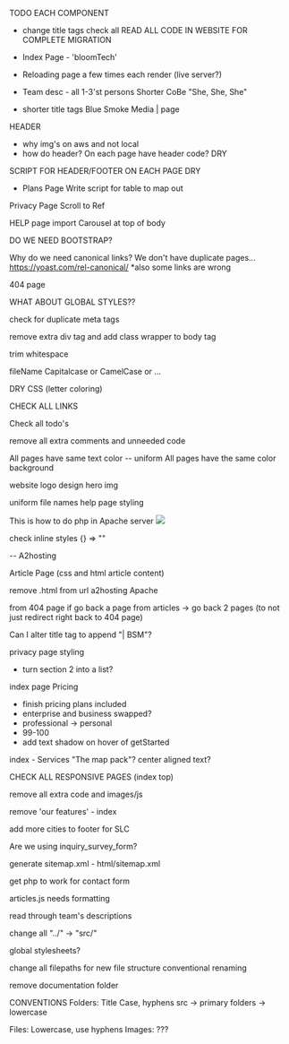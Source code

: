 TODO EACH COMPONENT

- change title tags
  check all <head>
  READ ALL CODE IN WEBSITE FOR COMPLETE MIGRATION

- Index Page - 'bloomTech'

- Reloading page a few times each render (live server?)

- Team desc - all 1-3'st persons
  Shorter CoBe "She, She, She"

- shorter title tags
  Blue Smoke Media | page

HEADER

- why img's on aws and not local
- how do header? On each page have header code? DRY

SCRIPT FOR HEADER/FOOTER ON EACH PAGE DRY

- Plans Page
  Write script for table to map out

Privacy Page
Scroll to Ref

<!-- const scrollToRef = (ref) => window.scrollTo(0, ref.current.offsetTop);
  const ref1 = useRef(null); -->

HELP page
import Carousel at top of body

DO WE NEED BOOTSTRAP?

Why do we need canonical links? We don't have duplicate pages...
https://yoast.com/rel-canonical/
\*also some links are wrong

404 page

WHAT ABOUT GLOBAL STYLES??

check for duplicate meta tags

remove extra div tag and add class wrapper to body tag

trim whitespace

fileName Capitalcase or CamelCase or ...

DRY CSS (letter coloring)

CHECK ALL LINKS

Check all todo's

remove all extra comments and unneeded code

All pages have same text color -- uniform
All pages have the same color background

website logo design hero img

uniform file names
help page styling

This is how to do php in Apache server
![](../../../../Downloads/Screen%20Shot%202022-05-17%20at%209.14.13%20AM.png)

check inline styles {} => ""

<!-- addon -> alias for redirecting domains --> -- A2hosting

Article Page (css and html article content)

remove .html from url a2hosting Apache

from 404 page if go back a page from articles -> go back 2 pages (to not just redirect right back to 404 page)

Can I alter title tag to append "| BSM"?

privacy page styling

- turn section 2 into a list?

index page Pricing

- finish pricing plans included
- enterprise and business swapped?
- professional -> personal
- 99-100
- add text shadow on hover of getStarted

index - Services
"The map pack"?
center aligned text?

CHECK ALL RESPONSIVE PAGES (index top)

remove all extra code and images/js

remove 'our features' - index

add more cities to footer for SLC

Are we using inquiry_survey_form?

generate sitemap.xml - html/sitemap.xml

get php to work for contact form

articles.js needs formatting

read through team's descriptions

change all "../" -> "src/"

global stylesheets?

change all filepaths for new file structure conventional renaming

remove documentation folder

CONVENTIONS
Folders: Title Case, hyphens
src -> primary folders -> lowercase

Files: Lowercase, use hyphens
Images: ???
